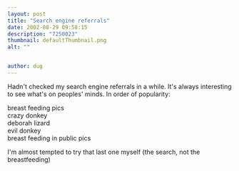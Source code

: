 ```yaml
---
layout: post
title: "Search engine referrals"
date: 2002-08-29 09:58:15
description: "7250023"
thumbnail: defaultThumbnail.png
alt: ""


author: dug
---
```


<p>Hadn't checked my search engine referrals in a while. It's always interesting to see what's on peoples' minds. In order of popularity:</p>

<p>breast feeding pics<br /> crazy donkey<br /> deborah lizard<br /> evil donkey<br /> breast feeding in public pics</p>

<p>I'm almost tempted to try that last one myself (the search, not the breastfeeding)</p>
